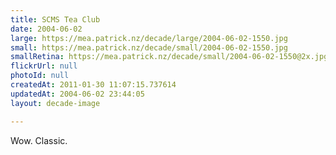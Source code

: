 ```yaml
---
title: SCMS Tea Club
date: 2004-06-02
large: https://mea.patrick.nz/decade/large/2004-06-02-1550.jpg
small: https://mea.patrick.nz/decade/small/2004-06-02-1550.jpg
smallRetina: https://mea.patrick.nz/decade/small/2004-06-02-1550@2x.jpg
flickrUrl: null
photoId: null
createdAt: 2011-01-30 11:07:15.737614
updatedAt: 2004-06-02 23:44:05
layout: decade-image

---
```

Wow. Classic.
